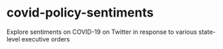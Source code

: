 # covid-policy-sentiments
Explore sentiments on COVID-19 on Twitter in response to various state-level executive orders
